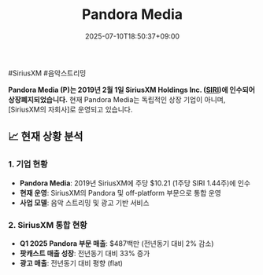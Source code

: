 ﻿---
title: "Pandora Media"
date: 2025-07-10T18:50:37+09:00
lastmod: 2025-07-10T18:50:37+09:00
type: docs
sidebar:
  open: true
weight: 672
---
<div style="display:none">
  <meta property="article:published_time" content="2025-07-10T09:50:37Z" />
  <meta property="article:modified_time" content="2025-07-10T09:50:37Z" />
</div>
#SiriusXM #음악스트리밍

**Pandora Media (P)는 2019년 2월 1일 SiriusXM Holdings Inc. ([SIRI](/company-analysis/siri/))에 인수되어 상장폐지되었습니다.** 현재 Pandora Media는 독립적인 상장 기업이 아니며, [SiriusXM의 자회사]로 운영되고 있습니다.

## 📈 현재 상황 분석

### 1. 기업 현황

- **Pandora Media**: 2019년 SiriusXM에 주당 $10.21 (1주당 SIRI 1.44주)에 인수
- **현재 운영**: SiriusXM의 Pandora 및 off-platform 부문으로 통합 운영
- **사업 모델**: 음악 스트리밍 및 광고 기반 서비스

### 2. SiriusXM 통합 현황

- **Q1 2025 Pandora 부문 매출**: $487백만 (전년동기 대비 2% 감소)
- **팟캐스트 매출 성장**: 전년동기 대비 33% 증가
- **광고 매출**: 전년동기 대비 평향 (flat)
